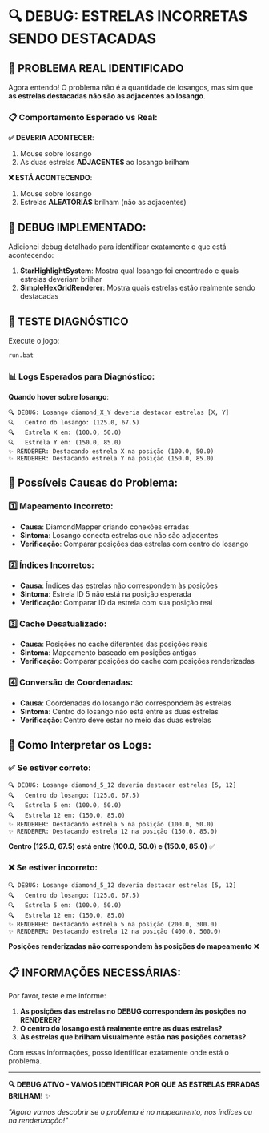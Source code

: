 # 🔍 DEBUG: ESTRELAS INCORRETAS SENDO DESTACADAS

## 🚨 PROBLEMA REAL IDENTIFICADO

Agora entendo! O problema não é a quantidade de losangos, mas sim que **as estrelas destacadas não são as adjacentes ao losango**.

### 📋 **Comportamento Esperado vs Real**:

**✅ DEVERIA ACONTECER**:
1. Mouse sobre losango
2. As duas estrelas **ADJACENTES** ao losango brilham

**❌ ESTÁ ACONTECENDO**:
1. Mouse sobre losango  
2. Estrelas **ALEATÓRIAS** brilham (não as adjacentes)

## 🔧 **DEBUG IMPLEMENTADO**:

Adicionei debug detalhado para identificar exatamente o que está acontecendo:

1. **StarHighlightSystem**: Mostra qual losango foi encontrado e quais estrelas deveriam brilhar
2. **SimpleHexGridRenderer**: Mostra quais estrelas estão realmente sendo destacadas

## 🧪 TESTE DIAGNÓSTICO

Execute o jogo:

```bash
run.bat
```

### 📊 **Logs Esperados para Diagnóstico**:

**Quando hover sobre losango**:
```
🔍 DEBUG: Losango diamond_X_Y deveria destacar estrelas [X, Y]
🔍   Centro do losango: (125.0, 67.5)
🔍   Estrela X em: (100.0, 50.0)
🔍   Estrela Y em: (150.0, 85.0)
✨ RENDERER: Destacando estrela X na posição (100.0, 50.0)
✨ RENDERER: Destacando estrela Y na posição (150.0, 85.0)
```

## 🎯 **Possíveis Causas do Problema**:

### **1️⃣ Mapeamento Incorreto**:
- **Causa**: DiamondMapper criando conexões erradas
- **Sintoma**: Losango conecta estrelas que não são adjacentes
- **Verificação**: Comparar posições das estrelas com centro do losango

### **2️⃣ Índices Incorretos**:
- **Causa**: Índices das estrelas não correspondem às posições
- **Sintoma**: Estrela ID 5 não está na posição esperada
- **Verificação**: Comparar ID da estrela com sua posição real

### **3️⃣ Cache Desatualizado**:
- **Causa**: Posições no cache diferentes das posições reais
- **Sintoma**: Mapeamento baseado em posições antigas
- **Verificação**: Comparar posições do cache com posições renderizadas

### **4️⃣ Conversão de Coordenadas**:
- **Causa**: Coordenadas do losango não correspondem às estrelas
- **Sintoma**: Centro do losango não está entre as duas estrelas
- **Verificação**: Centro deve estar no meio das duas estrelas

## 🔧 **Como Interpretar os Logs**:

### **✅ Se estiver correto**:
```
🔍 DEBUG: Losango diamond_5_12 deveria destacar estrelas [5, 12]
🔍   Centro do losango: (125.0, 67.5)
🔍   Estrela 5 em: (100.0, 50.0)
🔍   Estrela 12 em: (150.0, 85.0)
✨ RENDERER: Destacando estrela 5 na posição (100.0, 50.0)
✨ RENDERER: Destacando estrela 12 na posição (150.0, 85.0)
```
**Centro (125.0, 67.5) está entre (100.0, 50.0) e (150.0, 85.0)** ✅

### **❌ Se estiver incorreto**:
```
🔍 DEBUG: Losango diamond_5_12 deveria destacar estrelas [5, 12]
🔍   Centro do losango: (125.0, 67.5)
🔍   Estrela 5 em: (100.0, 50.0)
🔍   Estrela 12 em: (150.0, 85.0)
✨ RENDERER: Destacando estrela 5 na posição (200.0, 300.0)
✨ RENDERER: Destacando estrela 12 na posição (400.0, 500.0)
```
**Posições renderizadas não correspondem às posições do mapeamento** ❌

## 📋 **INFORMAÇÕES NECESSÁRIAS**:

Por favor, teste e me informe:

1. **As posições das estrelas no DEBUG correspondem às posições no RENDERER?**
2. **O centro do losango está realmente entre as duas estrelas?**
3. **As estrelas que brilham visualmente estão nas posições corretas?**

Com essas informações, posso identificar exatamente onde está o problema.

---

**🔍 DEBUG ATIVO - VAMOS IDENTIFICAR POR QUE AS ESTRELAS ERRADAS BRILHAM!** ✨

*"Agora vamos descobrir se o problema é no mapeamento, nos índices ou na renderização!"*